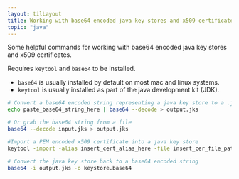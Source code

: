 ```yaml
---
layout: tilLayout
title: Working with base64 encoded java key stores and x509 certificates
topic: "java"
---
```


Some helpful commands for working with base64 encoded java key stores and x509 certificates. <!-- excerpt -->

Requires `keytool` and `base64` to be installed.

- `base64` is usually installed by default on most mac and linux systems.
- `keytool` is usually installed as part of the java development kit (JDK).

```bash
# Convert a base64 encoded string representing a java key store to a .jks file
echo paste_base64_string_here | base64 --decode > output.jks

# Or grab the base64 string from a file
base64 --decode input.jks > output.jks

#Import a PEM encoded x509 certificate into a java key store
keytool -import -alias insert_cert_alias_here -file insert_cer_file_path_here -storetype JKS -keystore output.jks

# Convert the java key store back to a base64 encoded string
base64 -i output.jks -o keystore.base64
```
